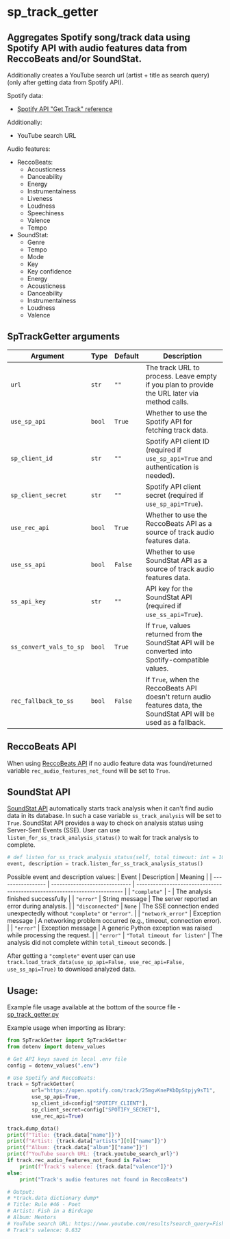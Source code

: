 # sp_track_getter

## Aggregates Spotify song/track data using Spotify API with audio features data from ReccoBeats and/or SoundStat.
Additionally creates a YouTube search url (artist + title as search query) (only after getting data from Spotify API).

Spotify data:
- [Spotify API "Get Track" reference](https://developer.spotify.com/documentation/web-api/reference/get-track)

Additionally:
- YouTube search URL

Audio features:
- ReccoBeats:
    - Acousticness
    - Danceability
    - Energy
    - Instrumentalness
    - Liveness
    - Loudness
    - Speechiness
    - Valence
    - Tempo
- SoundStat:
    - Genre
    - Tempo
    - Mode
    - Key
    - Key confidence
    - Energy
    - Acousticness
    - Danceability
    - Instrumentalness
    - Loudness
    - Valence

## SpTrackGetter arguments
| Argument                | Type   | Default | Description                                                                                    |
| ----------------------- | ------ | ------- | ---------------------------------------------------------------------------------------------- |
| `url`                   | `str`  | `""`    | The track URL to process. Leave empty if you plan to provide the URL later via method calls.   |
| `use_sp_api`            | `bool` | `True`  | Whether to use the Spotify API for fetching track data.                                        |
| `sp_client_id`          | `str`  | `""`    | Spotify API client ID (required if `use_sp_api=True` and authentication is needed).            |
| `sp_client_secret`      | `str`  | `""`    | Spotify API client secret (required if `use_sp_api=True`).                                     |
| `use_rec_api`           | `bool` | `True`  | Whether to use the ReccoBeats API as a source of track audio features data. |
| `use_ss_api`            | `bool` | `False` | Whether to use SoundStat API as a source of track audio features data.                                |
| `ss_api_key`            | `str`  | `""`    | API key for the SoundStat API (required if `use_ss_api=True`).                                        |
| `ss_convert_vals_to_sp` | `bool` | `True`  | If `True`, values returned from the SoundStat API will be converted into Spotify-compatible values.  |
| `rec_fallback_to_ss`    | `bool` | `False` | If `True`, when the ReccoBeats API doesn't return audio features data, the SoundStat API will be used as a fallback.              |

## ReccoBeats API
When using [ReccoBeats API](https://reccobeats.com) if no audio feature data was found/returned variable `rec_audio_features_not_found` will be set to `True`.

## SoundStat API
[SoundStat API](https://soundstat.info) automatically starts track analysis when it can't find audio data in its database. In such a case variable `ss_track_analysis` will be set to `True`.
SoundStat API provides a way to check on analysis status using Server-Sent Events (SSE). User can use `listen_for_ss_track_analysis_status()` to wait for track analysis to complete.

```python
# def listen_for_ss_track_analysis_status(self, total_timeout: int = 10 * 60) -> tuple[str, str]
event, description = track.listen_for_ss_track_analysis_status()
```
Possible event and description values:
| Event            | Description                  | Meaning                                                                   |
| ----------------- | ----------------------------- | ------------------------------------------------------------------------- |
| `"complete"`      | - | The analysis finished successfully |
| `"error"`         | String message                | The server reported an error during analysis.                             |
| `"disconnected"`  | `None`                        | The SSE connection ended unexpectedly without `"complete"` or `"error"`.  |
| `"network_error"` | Exception message             | A networking problem occurred (e.g., timeout, connection error).          |
| `"error"`         | Exception message             | A generic Python exception was raised while processing the request.       |
| `"error"`         | `"Total timeout for listen"`  | The analysis did not complete within `total_timeout` seconds.             |

After getting a `"complete"` event user can use `track.load_track_data(use_sp_api=False, use_rec_api=False, use_ss_api=True)` to download analyzed data.

## Usage:
Example file usage available at the bottom of the source file - [sp_track_getter.py](sp_track_getter.py)

Example usage when importing as library:
```python
from SpTrackGetter import SpTrackGetter
from dotenv import dotenv_values

# Get API keys saved in local .env file
config = dotenv_values(".env")

# Use Spotify and ReccoBeats:
track = SpTrackGetter(
        url="https://open.spotify.com/track/25mgvKnePKbDpStpjy9sT1",
        use_sp_api=True,
        sp_client_id=config["SPOTIFY_CLIENT"],
        sp_client_secret=config["SPOTIFY_SECRET"],
        use_rec_api=True)

track.dump_data()
print(f"Title: {track.data["name"]}")
print(f"Artist: {track.data["artists"][0]["name"]}")
print(f"Album: {track.data["album"]["name"]}")
print(f"YouTube search URL: {track.youtube_search_url}")
if track.rec_audio_features_not_found is False:
    print(f"Track's valence: {track.data["valence"]}")
else:
    print("Track's audio features not found in ReccoBeats")

# Output:
# *track.data dictionary dump*
# Title: Rule #46 - Poet
# Artist: Fish in a Birdcage
# Album: Mentors
# YouTube search URL: https://www.youtube.com/results?search_query=Fish%20in%20a%20Birdcage%20Rule%20%2346%20-%20Poet
# Track's valence: 0.632
```
